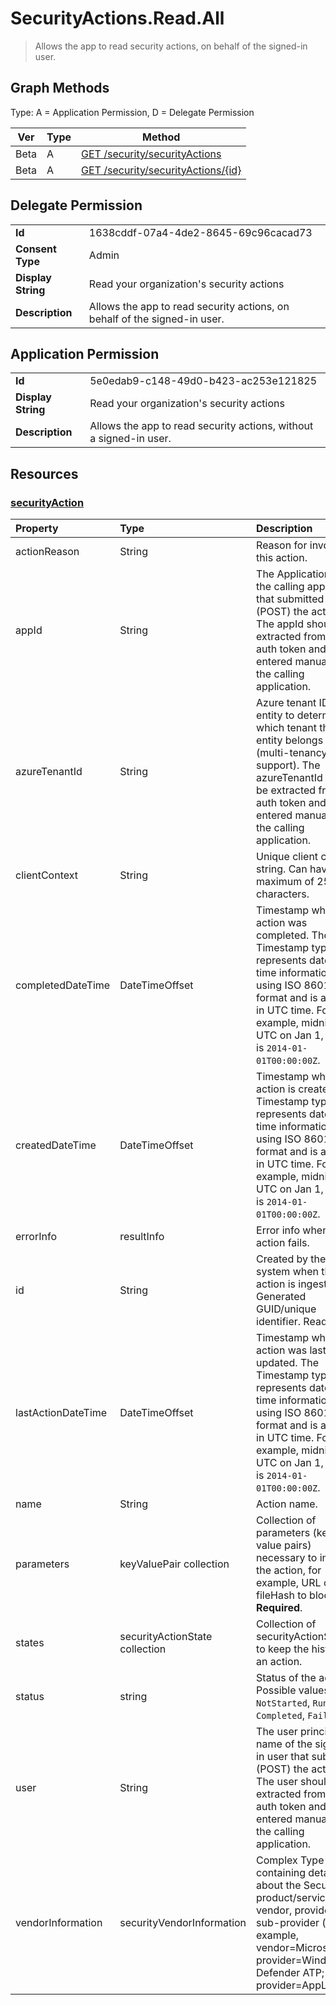 # SecurityActions.Read.All

> Allows the app to read security actions, on behalf of the signed-in user.
## Graph Methods

Type: A = Application Permission, D = Delegate Permission

|Ver|Type|Method|
|-------|----|------|
|Beta|A|[GET /security/securityActions](https://docs.microsoft.com/graph/api/securityactions-list?view=graph-rest-beta&tabs=http)|
|Beta|A|[GET /security/securityActions/{id}](https://docs.microsoft.com/graph/api/securityaction-get?view=graph-rest-beta&tabs=http)|
## Delegate Permission
|||
|-|-|
|**Id**|1638cddf-07a4-4de2-8645-69c96cacad73|
|**Consent Type**|Admin|
|**Display String**|Read your organization's security actions|
|**Description**|Allows the app to read security actions, on behalf of the signed-in user.|
## Application Permission
|||
|-|-|
|**Id**|5e0edab9-c148-49d0-b423-ac253e121825|
|**Display String**|Read your organization's security actions|
|**Description**|Allows the app to read security actions, without a signed-in user.|
## Resources
### [securityAction ](https://docs.microsoft.com/graph/api/resources/securityaction?view=graph-rest-1.0&tabs=http)
| Property     | Type        | Description |
|:-------------|:------------|:------------|
|actionReason|String|Reason for invoking this action.|
|appId|String|The Application ID of the calling application that submitted (POST) the action. The appId should be extracted from the auth token and not entered manually by the calling application.|
|azureTenantId|String|Azure tenant ID of the entity to determine which tenant the entity belongs to (multi-tenancy support). The azureTenantId should be extracted from the auth token and not entered manually by the calling application.|
|clientContext|String|Unique client context string. Can have a maximum of 256 characters.|
|completedDateTime|DateTimeOffset|Timestamp when the action was completed. The Timestamp type represents date and time information using ISO 8601 format and is always in UTC time. For example, midnight UTC on Jan 1, 2014 is `2014-01-01T00:00:00Z`.|
|createdDateTime|DateTimeOffset|Timestamp when the action is created. The Timestamp type represents date and time information using ISO 8601 format and is always in UTC time. For example, midnight UTC on Jan 1, 2014 is `2014-01-01T00:00:00Z`.|
|errorInfo|resultInfo| Error info when the action fails.|
|id|String| Created by the system when the action is ingested. Generated GUID/unique identifier. Read-only.|
|lastActionDateTime|DateTimeOffset| Timestamp when this action was last updated. The Timestamp type represents date and time information using ISO 8601 format and is always in UTC time. For example, midnight UTC on Jan 1, 2014 is `2014-01-01T00:00:00Z`.|
|name|String| Action name.|
|parameters|keyValuePair collection| Collection of parameters (key-value pairs) necessary to invoke the action, for example, URL or fileHash to block.). **Required**.|
|states|securityActionState collection|Collection of securityActionState to keep the history of an action.|
|status|string| Status of the action. Possible values are: `NotStarted`, `Running`, `Completed`, `Failed`.|
|user|String| The user principal name of the signed-in user that submitted  (POST) the action. The user should be extracted from the auth token and not entered manually by the calling application.|
|vendorInformation|securityVendorInformation|Complex Type containing details about the Security product/service vendor, provider, and sub-provider (for example, vendor=Microsoft; provider=Windows Defender ATP; sub-provider=AppLocker).|
